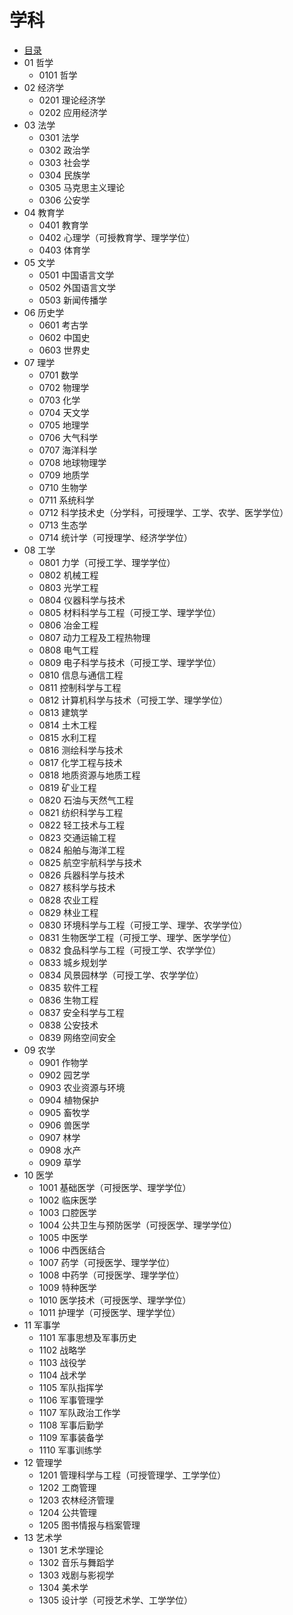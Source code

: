 # 学科
+ [目录](./README.md)
+ 01 哲学
    + 0101 哲学
+ 02 经济学
    + 0201 理论经济学
    + 0202 应用经济学
+ 03 法学
    + 0301 法学
    + 0302 政治学
    + 0303 社会学
    + 0304 民族学
    + 0305 马克思主义理论
    + 0306 公安学
+ 04 教育学
    + 0401 教育学
    + 0402 心理学（可授教育学、理学学位）
    + 0403 体育学
+ 05 文学
    + 0501 中国语言文学
    + 0502 外国语言文学
    + 0503 新闻传播学
+ 06 历史学
    + 0601 考古学
    + 0602 中国史
    + 0603 世界史
+ 07 理学
    + 0701 数学
    + 0702 物理学
    + 0703 化学
    + 0704 天文学
    + 0705 地理学
    + 0706 大气科学
    + 0707 海洋科学
    + 0708 地球物理学
    + 0709 地质学
    + 0710 生物学
    + 0711 系统科学
    + 0712 科学技术史（分学科，可授理学、工学、农学、医学学位）
    + 0713 生态学
    + 0714 统计学（可授理学、经济学学位）
+ 08 工学
    + 0801 力学（可授工学、理学学位）
    + 0802 机械工程
    + 0803 光学工程
    + 0804 仪器科学与技术
    + 0805 材料科学与工程（可授工学、理学学位）
    + 0806 冶金工程
    + 0807 动力工程及工程热物理
    + 0808 电气工程
    + 0809 电子科学与技术（可授工学、理学学位）
    + 0810 信息与通信工程
    + 0811 控制科学与工程
    + 0812 计算机科学与技术（可授工学、理学学位）
    + 0813 建筑学
    + 0814 土木工程
    + 0815 水利工程
    + 0816 测绘科学与技术
    + 0817 化学工程与技术
    + 0818 地质资源与地质工程
    + 0819 矿业工程
    + 0820 石油与天然气工程
    + 0821 纺织科学与工程
    + 0822 轻工技术与工程
    + 0823 交通运输工程
    + 0824 船舶与海洋工程
    + 0825 航空宇航科学与技术
    + 0826 兵器科学与技术
    + 0827 核科学与技术
    + 0828 农业工程
    + 0829 林业工程
    + 0830 环境科学与工程（可授工学、理学、农学学位）
    + 0831 生物医学工程（可授工学、理学、医学学位）
    + 0832 食品科学与工程（可授工学、农学学位）
    + 0833 城乡规划学
    + 0834 风景园林学（可授工学、农学学位）
    + 0835 软件工程
    + 0836 生物工程
    + 0837 安全科学与工程
    + 0838 公安技术
    + 0839 网络空间安全
+ 09 农学
    + 0901 作物学
    + 0902 园艺学
    + 0903 农业资源与环境
    + 0904 植物保护
    + 0905 畜牧学
    + 0906 兽医学
    + 0907 林学
    + 0908 水产
    + 0909 草学
+ 10 医学
    + 1001 基础医学（可授医学、理学学位）
    + 1002 临床医学
    + 1003 口腔医学
    + 1004 公共卫生与预防医学（可授医学、理学学位）
    + 1005 中医学
    + 1006 中西医结合
    + 1007 药学（可授医学、理学学位）
    + 1008 中药学（可授医学、理学学位）
    + 1009 特种医学
    + 1010 医学技术（可授医学、理学学位）
    + 1011 护理学（可授医学、理学学位）
+ 11 军事学
    + 1101 军事思想及军事历史
    + 1102 战略学
    + 1103 战役学
    + 1104 战术学
    + 1105 军队指挥学
    + 1106 军事管理学
    + 1107 军队政治工作学
    + 1108 军事后勤学
    + 1109 军事装备学
    + 1110 军事训练学
+ 12 管理学
    + 1201 管理科学与工程（可授管理学、工学学位）
    + 1202 工商管理
    + 1203 农林经济管理
    + 1204 公共管理
    + 1205 图书情报与档案管理
+ 13 艺术学
    + 1301 艺术学理论
    + 1302 音乐与舞蹈学
    + 1303 戏剧与影视学
    + 1304 美术学
    + 1305 设计学（可授艺术学、工学学位）
